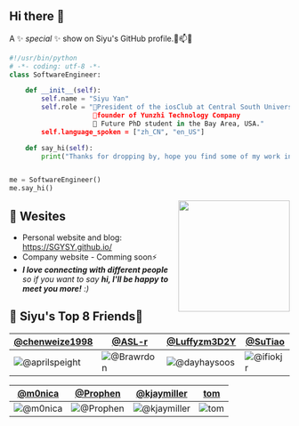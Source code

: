 ## Hi there 👋
A ✨ _special_ ✨ show on Siyu's GitHub profile.💬📫😄
```python
#!/usr/bin/python
# -*- coding: utf-8 -*-
class SoftwareEngineer:

    def __init__(self):
        self.name = "Siyu Yan"
        self.role = "🌱President of the iosClub at Central South University
                     👯founder of Yunzhi Technology Company
                     🔭 Future PhD student in the Bay Area, USA."
        self.language_spoken = ["zh_CN", "en_US"]

    def say_hi(self):
        print("Thanks for dropping by, hope you find some of my work interesting.")


me = SoftwareEngineer()
me.say_hi()
```

<img align='right' src='https://user-images.githubusercontent.com/5713670/87202985-820dcb80-c2b6-11ea-9f56-7ec461c497c3.gif' width='200'>

## 📝 Wesites
- Personal website and blog: https://SGYSY.github.io/
- Company website - Comming soon⚡
- <em><b>I love connecting with different people</b> so if you want to say <b>hi, I'll be happy to meet you more!</b> :)</em>

## 🍕 Siyu's Top 8 Friends🍕
[@chenweize1998](https://github.com/chenweize1998) | [@ASL-r](https://github.com/ASL-r) | [@Luffyzm3D2Y](https://github.com/Luffyzm3D2Y) | [@SuTiao](https://github.com/SuTiao?tab=overview&from=2022-12-01&to=2022-12-31)
--- | --- | --- | ---
![@aprilspeight](https://avatars.githubusercontent.com/aprilspeight?s=150&v=1) | ![@Brawrdon](https://avatars.githubusercontent.com/Brawrdon?s=150&v=1) | ![@dayhaysoos](https://avatars.githubusercontent.com/dayhaysoos?s=150&v=1) | ![@ifiokjr](https://avatars.githubusercontent.com/ifiokjr?s=150&v=1)

[@m0nica](https://github.com/m0nica) | [@Prophen](https://github.com/Prophen) | [@kjaymiller](https://github.com/kjaymiller) | [tom](#https://wittenbrock.github.io/toms-myspace-page/)
--- | --- | --- | ---
![@m0nica](https://avatars.githubusercontent.com/m0nica?s=150&v=1) | ![@Prophen](https://avatars.githubusercontent.com/Prophen?s=150&v=1) | ![@kjaymiller](https://avatars.githubusercontent.com/kjaymiller?s=150&v=1) | ![tom](https://wittenbrock.github.io/toms-myspace-page/pictures/tom-pic.jpg)



